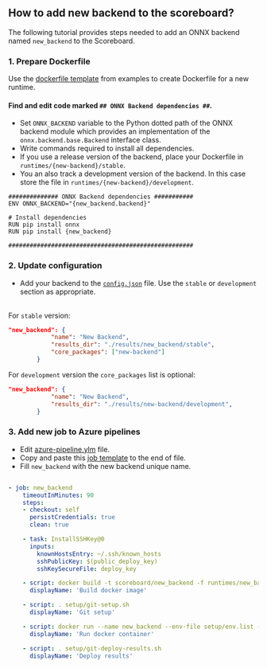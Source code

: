 <!--- SPDX-License-Identifier: Apache-2.0 -->

## How to add new backend to the scoreboard?

The following tutorial provides steps needed to add an ONNX backend named `new_backend` to the Scoreboard.

### 1. Prepare Dockerfile

Use the [dockerfile template](examples/Dockerfile) from examples to create Dockerfile for a new runtime.

#### Find and edit code marked `## ONNX Backend dependencies ##`.

* Set `ONNX_BACKEND` variable to the Python dotted path of the ONNX backend module which provides an
  implementation of the `onnx.backend.base.Backend` interface class.
* Write commands required to install all dependencies.
* If you use a release version of the backend, place your Dockerfile in `runtimes/{new-backend}/stable`.
* You an also track a development version of the backend. In this case store the file in `runtimes/{new-backend}/development`.

```
############## ONNX Backend dependencies ###########
ENV ONNX_BACKEND="{new_backend.backend}"

# Install dependencies
RUN pip install onnx
RUN pip install {new_backend}

####################################################
```

### 2. Update configuration
* Add your backend to the [`config.json`](setup/config.json) file. Use the `stable` or `development` section as appropriate.

<br/> For `stable` version:

```json
"new_backend": {
            "name": "New Backend",
            "results_dir": "./results/new_backend/stable",
            "core_packages": ["new-backend"]
        }
```

For `development` version the `core_packages` list is optional:

```json
"new_backend": {
            "name": "New Backend",
            "results_dir": "./results/new-backend/development",
        }
```

### 3. Add new job to Azure pipelines

* Edit [azure-pipeline.ylm](azure-pipeline.yml) file.
* Copy and paste this [job template](examples/job.yml) to the end of file.
* Fill `new_backend` with the new backend unique name.

```yml

- job: new_backend
    timeoutInMinutes: 90
    steps:
    - checkout: self
      persistCredentials: true
      clean: true

    - task: InstallSSHKey@0
      inputs:
        knownHostsEntry: ~/.ssh/known_hosts
        sshPublicKey: $(public_deploy_key)
        sshKeySecureFile: deploy_key

    - script: docker build -t scoreboard/new_backend -f runtimes/new_backend/stable/Dockerfile .
      displayName: 'Build docker image'

    - script: . setup/git-setup.sh
      displayName: 'Git setup'

    - script: docker run --name new_backend --env-file setup/env.list -v `pwd`/results/new_backend/stable:/root/results scoreboard/new_backend || true
      displayName: 'Run docker container'

    - script: . setup/git-deploy-results.sh
      displayName: 'Deploy results'

```

